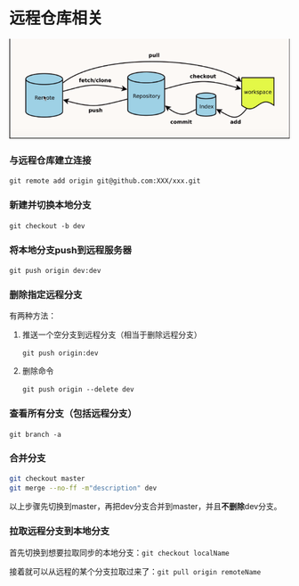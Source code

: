 # 远程仓库相关



![Git图示](./git.png)



### 与远程仓库建立连接

`git remote add origin git@github.com:XXX/xxx.git`

### 新建并切换本地分支

`git checkout -b dev`

### 将本地分支push到远程服务器

`git push origin dev:dev`

### 删除指定远程分支

有两种方法：

1. 推送一个空分支到远程分支（相当于删除远程分支）

   `git push origin:dev`

2. 删除命令

   `git push origin --delete dev`

### 查看所有分支（包括远程分支）

`git branch -a`

### 合并分支

```bash
git checkout master
git merge --no-ff -m"description" dev
```

以上步骤先切换到master，再把dev分支合并到master，并且**不删除**dev分支。

### 拉取远程分支到本地分支

首先切换到想要拉取同步的本地分支：`git checkout localName`

接着就可以从远程的某个分支拉取过来了：`git pull origin remoteName`

